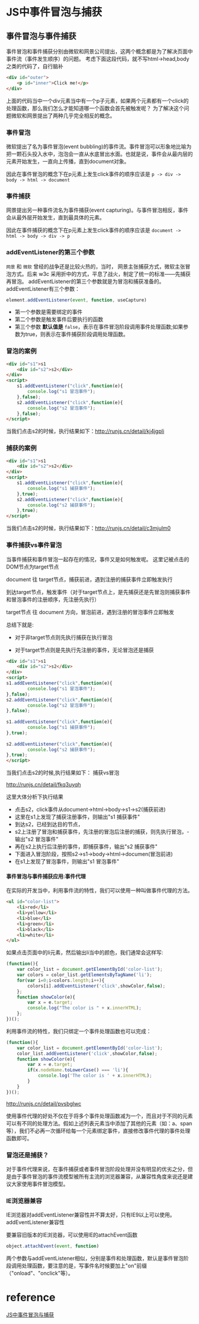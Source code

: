 # JS中事件冒泡与捕获
## 事件冒泡与事件捕获
事件冒泡和事件捕获分别由微软和网景公司提出，这两个概念都是为了解决页面中事件流（事件发生顺序）的问题。
考虑下面这段代码，就不写html->head,body之类的代码了，自行脑补
```html
<div id="outer">
    <p id="inner">Click me!</p>
</div>
```
上面的代码当中一个div元素当中有一个p子元素，如果两个元素都有一个click的处理函数，那么我们怎么才能知道哪一个函数会首先被触发呢？
为了解决这个问题微软和网景提出了两种几乎完全相反的概念。

### 事件冒泡
微软提出了名为事件冒泡(event bubbling)的事件流。事件冒泡可以形象地比喻为把一颗石头投入水中，泡泡会一直从水底冒出水面。也就是说，事件会从最内层的元素开始发生，一直向上传播，直到document对象。

因此在事件冒泡的概念下在p元素上发生click事件的顺序应该是 `p -> div -> body -> html -> document`

### 事件捕获
网景提出另一种事件流名为事件捕获(event capturing)。与事件冒泡相反，事件会从最外层开始发生，直到最具体的元素。

因此在事件捕获的概念下在p元素上发生click事件的顺序应该是 `document -> html -> body -> div -> p`

### addEventListener的第三个参数
`网景` 和 `微软` 曾经的战争还是比较火热的，当时， 网景主张捕获方式，微软主张冒泡方式。后来 w3c 采用折中的方式，平息了战火，制定了统一的标准——先捕获再冒泡。
addEventListener的第三个参数就是为冒泡和捕获准备的。
addEventListener有三个参数：
```js
element.addEventListener(event, function, useCapture)
```
- 第一个参数是需要绑定的事件
- 第二个参数是触发事件后要执行的函数
- 第三个参数 **默认值是** `false`，表示在事件冒泡阶段调用事件处理函数;如果参数为true，则表示在事件捕获阶段调用处理函数。

### 冒泡的案例
```html
<div id="s1">s1
    <div id="s2">s2</div>
</div>
<script>
    s1.addEventListener("click",function(e){
        console.log("s1 冒泡事件");
    },false);
    s2.addEventListener("click",function(e){
        console.log("s2 冒泡事件");
    },false);
</script>
```
当我们点击s2的时候，执行结果如下：http://runjs.cn/detail/kj4jgpli

### 捕获的案例
```html
<div id="s1">s1
    <div id="s2">s2</div>
</div>
<script>
    s1.addEventListener("click",function(e){
        console.log("s1 捕获事件");
    },true);
    s2.addEventListener("click",function(e){
        console.log("s2 捕获事件");
    },true);
</script>
```
当我们点击s2的时候，执行结果如下：http://runjs.cn/detail/c3mjulm0

### 事件捕获vs事件冒泡
当事件捕获和事件冒泡一起存在的情况，事件又是如何触发呢。
这里记被点击的DOM节点为target节点

document 往 target节点，捕获前进，遇到注册的捕获事件立即触发执行

到达target节点，触发事件（对于target节点上，是先捕获还是先冒泡则捕获事件和冒泡事件的注册顺序，先注册先执行）

target节点 往 document 方向，冒泡前进，遇到注册的冒泡事件立即触发

总结下就是:
- 对于非target节点则先执行捕获在执行冒泡

- 对于target节点则是先执行先注册的事件，无论冒泡还是捕获
```html
<div id="s1">s1
    <div id="s2">s2</div>
</div>
<script>
s1.addEventListener("click",function(e){
        console.log("s1 冒泡事件");         
},false);
s2.addEventListener("click",function(e){
        console.log("s2 冒泡事件");
},false);
        
s1.addEventListener("click",function(e){
        console.log("s1 捕获事件");
},true);
        
s2.addEventListener("click",function(e){
        console.log("s2 捕获事件");
},true);
</script>
```
当我们点击s2的时候,执行结果如下：
捕获vs冒泡

http://runjs.cn/detail/fkq3uyqh

这里大体分析下执行结果
- 点击s2，click事件从document->html->body->s1->s2(捕获前进)
- 这里在s1上发现了捕获注册事件，则输出"s1 捕获事件"
- 到达s2，已经到达目的节点，
- s2上注册了冒泡和捕获事件，先注册的冒泡后注册的捕获，则先执行冒泡，- 输出"s2 冒泡事件"
- 再在s2上执行后注册的事件，即捕获事件，输出"s2 捕获事件"
- 下面进入冒泡阶段，按照s2->s1->body->html->documen(冒泡前进)
- 在s1上发现了冒泡事件，则输出"s1 冒泡事件"

#### 事件冒泡与事件捕获应用:事件代理
在实际的开发当中，利用事件流的特性，我们可以使用一种叫做事件代理的方法。
```html
<ul id="color-list">
    <li>red</li>
    <li>yellow</li>
    <li>blue</li>
    <li>green</li>
    <li>black</li>
    <li>white</li>
</ul>
```
如果点击页面中的li元素，然后输出li当中的颜色，我们通常会这样写:
```js
(function(){
    var color_list = document.getElementById('color-list');
    var colors = color_list.getElementsByTagName('li');
    for(var i=0;i<colors.length;i++){                          
        colors[i].addEventListener('click',showColor,false);
    };
    function showColor(e){
        var x = e.target;
        console.log("The color is " + x.innerHTML);
    };
})();
```
利用事件流的特性，我们只绑定一个事件处理函数也可以完成：
```js
(function(){
    var color_list = document.getElementById('color-list');
    color_list.addEventListener('click',showColor,false);
    function showColor(e){
        var x = e.target;
        if(x.nodeName.toLowerCase() === 'li'){
            console.log('The color is ' + x.innerHTML);
        }
    }
})();
```
http://runjs.cn/detail/pvsbglwc

使用事件代理的好处不仅在于将多个事件处理函数减为一个，而且对于不同的元素可以有不同的处理方法。假如上述列表元素当中添加了其他的元素（如：a、span等），我们不必再一次循环给每一个元素绑定事件，直接修改事件代理的事件处理函数即可。

### 冒泡还是捕获？
对于事件代理来说，在事件捕获或者事件冒泡阶段处理并没有明显的优劣之分，但是由于事件冒泡的事件流模型被所有主流的浏览器兼容，从兼容性角度来说还是建议大家使用事件冒泡模型。

### IE浏览器兼容
IE浏览器对addEventListener兼容性并不算太好，只有IE9以上可以使用。
addEventListener兼容性

要兼容旧版本的IE浏览器，可以使用IE的attachEvent函数
```js
object.attachEvent(event, function)
```
两个参数与addEventListener相似，分别是事件和处理函数，默认是事件冒泡阶段调用处理函数，要注意的是，写事件名时候要加上"on"前缀（"onload"、"onclick"等）。

# reference
[JS中事件冒泡与捕获](https://segmentfault.com/a/1190000005654451)